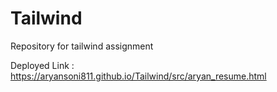 # Tailwind
Repository for tailwind assignment

Deployed Link : https://aryansoni811.github.io/Tailwind/src/aryan_resume.html
